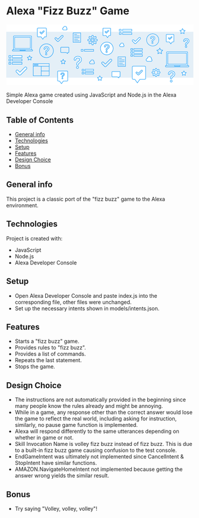 # Alexa "Fizz Buzz" Game
![](images/ReadMeBanner.png)

Simple Alexa game created using JavaScript and Node.js in the Alexa Developer Console

## Table of Contents
* [General info](#general-info)
* [Technologies](#technologies)
* [Setup](#setup)
* [Features](#features)
* [Design Choice](#design-choice)
* [Bonus](#bonus)

## General info
This project is a classic port of the "fizz buzz" game to the Alexa environment.

## Technologies
Project is created with:
* JavaScript
* Node.js
* Alexa Developer Console

## Setup
* Open Alexa Developer Console and paste index.js into the corresponding file, other files were unchanged.
* Set up the necessary intents shown in models/intents.json.

## Features
* Starts a "fizz buzz" game.
* Provides rules to "fizz buzz".
* Provides a list of commands.
* Repeats the last statement.
* Stops the game.

## Design Choice
* The instructions are not automatically provided in the beginning since many people know the rules already and might be annoying.
* While in a game, any response other than the correct answer would lose the game to reflect the real world, including asking for instruction, similarly, no pause game function is implemented.
* Alexa will respond differently to the same utterances depending on whether in game or not.
* Skill Invocation Name is volley fizz buzz instead of fizz buzz. This is due to a built-in fizz buzz game causing confusion to the test console.
* EndGameIntent was ultimately not implemented since CancelIntent & StopIntent have similar functions.
* AMAZON.NavigateHomeIntent not implemented because getting the answer wrong yields the similar result.

## Bonus
* Try saying "Volley, volley, volley"!
